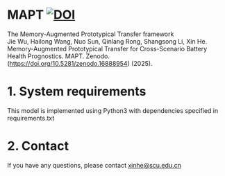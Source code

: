 # MAPT [![DOI](https://zenodo.org/badge/DOI/10.5281/zenodo.16888954.svg)](https://doi.org/10.5281/zenodo.16888954)
The Memory-Augmented Prototypical Transfer framework <br>
Jie Wu, Hailong Wang, Nuo Sun, Qinlang Rong, Shangsong Li, Xin He. Memory-Augmented Prototypical Transfer for Cross-Scenario Battery Health Prognostics. MAPT. Zenodo. (https://doi.org/10.5281/zenodo.16888954) (2025). <br>
# 1. System requirements
This model is implemented using Python3 with dependencies specified in requirements.txt<br>
# 2. Contact
If you have any questions, please contact xinhe@scu.edu.cn

